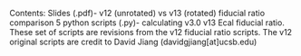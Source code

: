 Contents:
Slides (.pdf)- v12 (unrotated) vs v13 (rotated) fiducial ratio comparison
5 python scripts (.py)- calculating v3.0 v13 Ecal fiducial ratio. These set of scripts are revisions from the v12 fiducial ratio scripts. The v12 original scripts are credit to David Jiang (davidgjiang[at]ucsb.edu)
